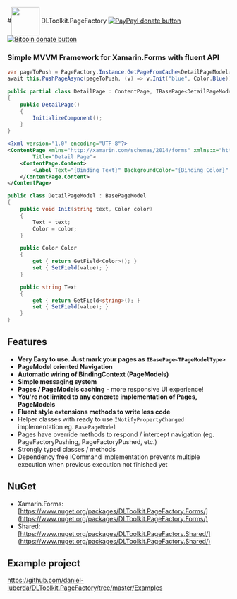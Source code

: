 #<img style="vertical-align:middle" src="http://res.cloudinary.com/dqeaiomo8/image/upload/v1442721091/PageFactory-logo-128_mlrygy.png" width="64"/> DLToolkit.PageFactory [![PayPayl donate button](http://img.shields.io/paypal/donate.png?color=green)](https://www.paypal.com/cgi-bin/webscr?cmd=_s-xclick&hosted_button_id=T54TSWGPZGNDY "Donate to this project using Paypal") [![Bitcoin donate button](http://img.shields.io/bitcoin/donate.png?color=green)](https://blockchain.info/address/16CvewT3QyAc5ATTVNHQ2EomxLQPXxyKQ7 "Donate to this project using Bitcoin")

### Simple MVVM Framework for Xamarin.Forms with fluent API

```C#
var pageToPush = PageFactory.Instance.GetPageFromCache<DetailPageModel>();
await this.PushPageAsync(pageToPush, (v) => v.Init("blue", Color.Blue));

```
```C#
public partial class DetailPage : ContentPage, IBasePage<DetailPageModel>
{
	public DetailPage()
	{
		InitializeComponent();
	}
}
```

```XML
<?xml version="1.0" encoding="UTF-8"?>
<ContentPage xmlns="http://xamarin.com/schemas/2014/forms" xmlns:x="http://schemas.microsoft.com/winfx/2009/xaml" x:Class="Examples.DetailPage"
		Title="Detail Page">
	<ContentPage.Content>
		<Label Text="{Binding Text}" BackgroundColor="{Binding Color}" HorizontalTextAlignment="Center" VerticalTextAlignment="Center"/>
	</ContentPage.Content>
</ContentPage>

```

```C#
public class DetailPageModel : BasePageModel
{
	public void Init(string text, Color color)
	{
		Text = text;
		Color = color;
	}

	public Color Color
	{
		get { return GetField<Color>(); }
		set { SetField(value); }
	}

	public string Text
	{
		get { return GetField<string>(); }
		set { SetField(value); }
	}
}
```

## Features

- **Very Easy to use. Just mark your pages as `IBasePage<TPageModelType>`**
- **PageModel oriented Navigation**
- **Automatic wiring of BindingContext (PageModels)**
- **Simple messaging system**
- **Pages / PageModels caching** - more responsive UI experience!
- **You're not limited to any concrete implementation of Pages, PageModels**
- **Fluent style extensions methods to write less code**
- Helper classes with ready to use `INotifyPropertyChanged` implementation eg. `BasePageModel`
- Pages have override methods to respond / intercept navigation (eg. PageFactoryPushing, PageFactoryPushed, etc.) 
- Strongly typed classes / methods
- Dependency free ICommand implementation prevents multiple execution when previous execution not finished yet

## NuGet

- Xamarin.Forms: [https://www.nuget.org/packages/DLToolkit.PageFactory.Forms/](https://www.nuget.org/packages/DLToolkit.PageFactory.Forms/)
- Shared: [https://www.nuget.org/packages/DLToolkit.PageFactory.Shared/](https://www.nuget.org/packages/DLToolkit.PageFactory.Shared/)

## Example project

https://github.com/daniel-luberda/DLToolkit.PageFactory/tree/master/Examples